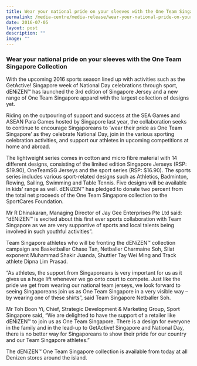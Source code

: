 ```yaml
---
title: Wear your national pride on your sleeves with the One Team Singapore Collection
permalink: /media-centre/media-release/wear-your-national-pride-on-your-sleeves-with-the-one-team-singapore/
date: 2016-07-05
layout: post
description: ""
image: ""
---
```

### **Wear your national pride on your sleeves with the One Team Singapore Collection**

With the upcoming 2016 sports season lined up with activities such as the GetActive! Singapore week of National Day celebrations through sport, dENiZEN™ has launched the 3rd edition of Singapore Jersey and a new range of One Team Singapore apparel with the largest collection of designs yet.  
  
Riding on the outpouring of support and success at the SEA Games and ASEAN Para Games hosted by Singapore last year, the collaboration seeks to continue to encourage Singaporeans to ‘wear their pride as One Team Singapore’ as they celebrate National Day, join in the various sporting celebration activities, and support our athletes in upcoming competitions at home and abroad.  
  
The lightweight series comes in cotton and micro fibre material with 14 different designs, consisting of the limited edition Singapore Jerseys (RSP: $19.90), OneTeamSG Jerseys and the sport series (RSP: $16.90). The sports series includes various sport-related designs such as Athletics, Badminton, Rowing, Sailing, Swimming and Table Tennis. Five designs will be available in kids’ range as well. dENiZEN™ has pledged to donate two percent from the total net proceeds of the One Team Singapore collection to the SportCares Foundation.  
  
Mr R Dhinakaran, Managing Director of Jay Gee Enterprises Pte Ltd said: “dENiZEN™ is excited about this first ever sports collaboration with Team Singapore as we are very supportive of sports and local talents being involved in such youthful activities”.  
  
Team Singapore athletes who will be fronting the dENiZEN™ collection campaign are Basketballer Chase Tan, Netballer Charmaine Soh, Silat exponent Muhammad Shakir Juanda, Shuttler Tay Wei Ming and Track athlete Dipna Lim Prasad.  
  
“As athletes, the support from Singaporeans is very important for us as it gives us a huge lift whenever we go onto court to compete. Just like the pride we get from wearing our national team jerseys, we look forward to seeing Singaporeans join us as One Team Singapore in a very visible way – by wearing one of these shirts”, said Team Singapore Netballer Soh.  
  
Mr Toh Boon Yi, Chief, Strategic Development & Marketing Group, Sport Singapore said, “We are delighted to have the support of a retailer like dENiZEN™ to join us as One Team Singapore. There is a design for everyone in the family and in the lead-up to GetActive! Singapore and National Day, there is no better way for Singaporeans to show their pride for our country and our Team Singapore athletes.”  
  
The dENiZEN™ One Team Singapore collection is available from today at all Denizen stores around the island.